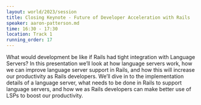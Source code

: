```yaml
---
layout: world/2023/session
title: Closing Keynote - Future of Developer Acceleration with Rails
speaker: aaron-patterson.md
time: 16:30 - 17:30
location: Track 1
running_order: 17
---
```


What would development be like if Rails had tight integration with Language Servers? In this presentation we’ll look at how language servers work, how we can improve language server support in Rails, and how this will increase our productivity as Rails developers. We’ll dive in to the implementation details of a language server, what needs to be done in Rails to support language servers, and how we as Rails developers can make better use of LSPs to boost our productivity.
